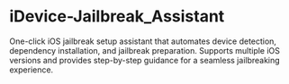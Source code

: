 # iDevice-Jailbreak_Assistant
One-click iOS jailbreak setup assistant that automates device detection, dependency installation, and jailbreak preparation. Supports multiple iOS versions and provides step-by-step guidance for a seamless jailbreaking experience.
